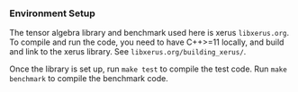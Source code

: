 ### Environment Setup
The tensor algebra library and benchmark used here is xerus `libxerus.org`. To compile and run the code, you need to have C++>=11 locally, and build and link to the xerus library. See `libxerus.org/building_xerus/`.

Once the library is set up, run `make test` to compile the test code. Run `make benchmark` to compile the benchmark code.
